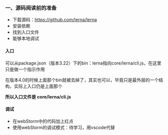 ### 一、源码阅读前的准备
- 下载源码：https://github.com/lerna/lerna
- 安装依赖
- 找到入口文件
- 能够本地调试

#### 入口
可以从package.json（版本3.22）下的bin：lerna指向core/lerna/cli.js，在这里只是做一个指示作用

在版本4.0的时候上面那个bin就被去掉了，其实也可以，毕竟只是最外层的一个结构，实际上入口仍是上面那个

**所以入口文件是 core/lerna/cli.js**

#### 调试
- 在webStorm中的代码加上红点
- 使用webStorm的调试模式：待学习，用vscode代替

